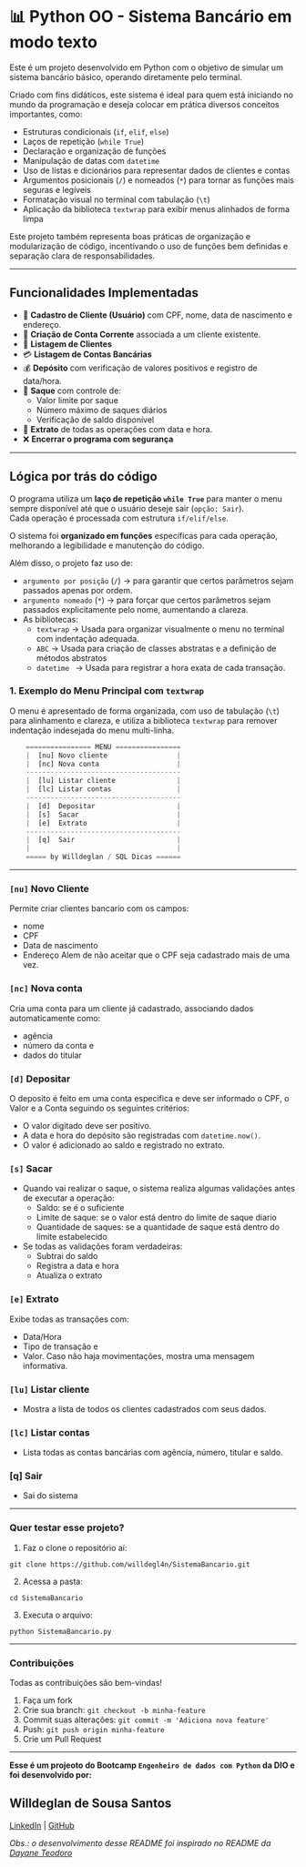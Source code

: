 # 📊 Python OO - Sistema Bancário em modo texto

Este é um projeto desenvolvido em Python com o objetivo de simular um sistema bancário básico, operando diretamente pelo terminal.

Criado com fins didáticos, este sistema é ideal para quem está iniciando no mundo da programação e deseja colocar em prática diversos conceitos importantes, como:

- Estruturas condicionais (`if`, `elif`, `else`)
- Laços de repetição (`while True`)
- Declaração e organização de funções
- Manipulação de datas com `datetime`
- Uso de listas e dicionários para representar dados de clientes e contas
- Argumentos posicionais (`/`) e nomeados (`*`) para tornar as funções mais seguras e legíveis
- Formatação visual no terminal com tabulação (`\t`)
- Aplicação da biblioteca `textwrap` para exibir menus alinhados de forma limpa

Este projeto também representa boas práticas de organização e modularização de código, incentivando o uso de funções bem definidas e separação clara de responsabilidades.

---

## Funcionalidades Implementadas

- 🧾 **Cadastro de Cliente (Usuário)** com CPF, nome, data de nascimento e endereço.
- 🧾 **Criação de Conta Corrente** associada a um cliente existente.
- 👥 **Listagem de Clientes**
- 💳 **Listagem de Contas Bancárias**
- 💰 **Depósito** com verificação de valores positivos e registro de data/hora.
- 🏧 **Saque** com controle de:
  - Valor limite por saque
  - Número máximo de saques diários
  - Verificação de saldo disponível
- 📄 **Extrato** de todas as operações com data e hora.
- ❌ **Encerrar o programa com segurança**

---

## Lógica por trás do código

O programa utiliza um **laço de repetição `while True`** para manter o menu sempre disponível até que o usuário deseje sair (`opção: Sair`).  
Cada operação é processada com estrutura `if/elif/else`.

O sistema foi **organizado em funções** específicas para cada operação, melhorando a legibilidade e manutenção do código.

Além disso, o projeto faz uso de:

- `argumento por posição` (`/`) → para garantir que certos parâmetros sejam passados apenas por ordem.
- `argumento nomeado` (`*`) → para forçar que certos parâmetros sejam passados explicitamente pelo nome, aumentando a clareza.
- As bibliotecas:
  -  ```textwrap``` → Usada para organizar visualmente o menu no terminal com indentação adequada.
  -  ```ABC``` → Usada para criação de classes abstratas e a definição de métodos abstratos
  -  ```datetime ``` → Usada para registrar a hora exata de cada transação.      

### 1. Exemplo do Menu Principal com `textwrap`

O menu é apresentado de forma organizada, com uso de tabulação (`\t`) para alinhamento e clareza, e utiliza a biblioteca `textwrap` para remover indentação indesejada do menu multi-linha.

```python
    ================ MENU ================
    |  [nu] Novo cliente                 |
    |  [nc] Nova conta                   |   
    --------------------------------------
    |  [lu] Listar cliente               |
    |  [lc] Listar contas                |
    --------------------------------------
    |  [d]  Depositar                    |
    |  [s]  Sacar                        |
    |  [e]  Extrato                      |
    --------------------------------------
    |  [q]  Sair                         |
    |                                    |
    ===== by Willdeglan / SQL Dicas ======
```

---
### `[nu]` Novo Cliente
Permite criar clientes bancario com os campos:
- nome
- CPF
- Data de nascimento
- Endereço
Alem de não aceitar que o CPF seja cadastrado mais de uma vez.

### `[nc]` Nova conta 
Cria uma conta para um cliente já cadastrado, associando dados automaticamente como:
- agência
- número da conta e
- dados do titular

### `[d]`  Depositar
O deposito é feito em uma conta especifica e deve ser informado o CPF, o Valor e a Conta seguindo os seguintes critérios:
- O valor digitado deve ser positivo.
- A data e hora do depósito são registradas com `datetime.now()`.
- O valor é adicionado ao saldo e registrado no extrato.

### `[s]`  Sacar
- Quando vai realizar o saque, o sistema realiza algumas validações antes de executar a operação:
  - Saldo: se é o suficiente
  - Limite de saque: se o valor está dentro do limite de saque diario
  - Quantidade de saques: se a quantidade de saque está dentro do limite estabelecido
- Se todas as validações foram verdadeiras:
  - Subtrai do saldo
  - Registra a data e hora
  - Atualiza o extrato

### `[e]`  Extrato 
Exibe todas as transações com: 
- Data/Hora
- Tipo de transação e 
- Valor.
Caso não haja movimentações, mostra uma mensagem informativa.
    
### `[lu]` Listar cliente
- Mostra a lista de todos os clientes cadastrados com seus dados.

### `[lc]` Listar contas
- Lista todas as contas bancárias com agência, número, titular e saldo.

### [q]  Sair  
- Sai do sistema 
---

### Quer testar esse projeto? 
1. Faz o clone o repositório aí:
```
git clone https://github.com/willdegl4n/SistemaBancario.git
```
2. Acessa a pasta:
```
cd SistemaBancario
```
3. Executa o arquivo:
```
python SistemaBancario.py
```

---

### Contribuições
Todas as contribuições são bem-vindas!
1. Faça um fork
2. Crie sua branch: ```git checkout -b minha-feature```
3. Commit suas alterações: ```git commit -m 'Adiciona nova feature'```
4. Push: ```git push origin minha-feature```
5. Crie um Pull Request

---

**Esse é um projeoto do Bootcamp `Engenheiro de dados com Python` da DIO e foi desenvolvido por:** <br> 
## Willdeglan de Sousa Santos
[LinkedIn](https://www.linkedin.com/in/willdeglan) | [GitHub](https://github.com/willdegl4n)

_Obs.: o desenvolvimento desse README foi inspirado no README da [Dayane Teodoro](https://github.com/Dayanebiaerafa)_
